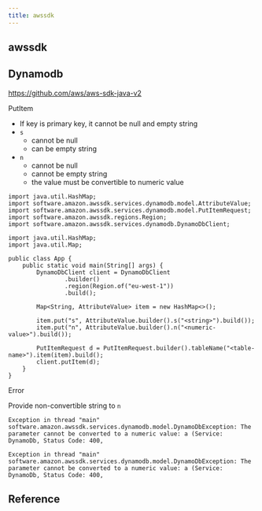 ```yaml
---
title: awssdk
---
```


## awssdk


## Dynamodb
https://github.com/aws/aws-sdk-java-v2

PutItem

- If key is primary key, it cannot be null and empty string
- `s`
    - cannot be null
    - can be empty string
- `n`
    - cannot be null
    - cannot be empty string
    - the value must be convertible to numeric value

```
import java.util.HashMap;
import software.amazon.awssdk.services.dynamodb.model.AttributeValue;
import software.amazon.awssdk.services.dynamodb.model.PutItemRequest;
import software.amazon.awssdk.regions.Region;
import software.amazon.awssdk.services.dynamodb.DynamoDbClient;

import java.util.HashMap;
import java.util.Map;

public class App {
    public static void main(String[] args) {
        DynamoDbClient client = DynamoDbClient
                .builder()
                .region(Region.of("eu-west-1"))
                .build();

        Map<String, AttributeValue> item = new HashMap<>();

        item.put("s", AttributeValue.builder().s("<string>").build());
        item.put("n", AttributeValue.builder().n("<numeric-value>").build());

        PutItemRequest d = PutItemRequest.builder().tableName("<table-name>").item(item).build();
        client.putItem(d);
    }
}
```


Error

Provide non-convertible string to `n`

```
Exception in thread "main" software.amazon.awssdk.services.dynamodb.model.DynamoDbException: The parameter cannot be converted to a numeric value: a (Service: DynamoDb, Status Code: 400, 
```

```
Exception in thread "main" software.amazon.awssdk.services.dynamodb.model.DynamoDbException: The parameter cannot be converted to a numeric value: a (Service: DynamoDb, Status Code: 400, 
```


## Reference

